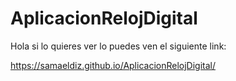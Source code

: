 # AplicacionRelojDigital

Hola si lo quieres ver lo puedes ven el siguiente link: 

https://samaeldiz.github.io/AplicacionRelojDigital/
